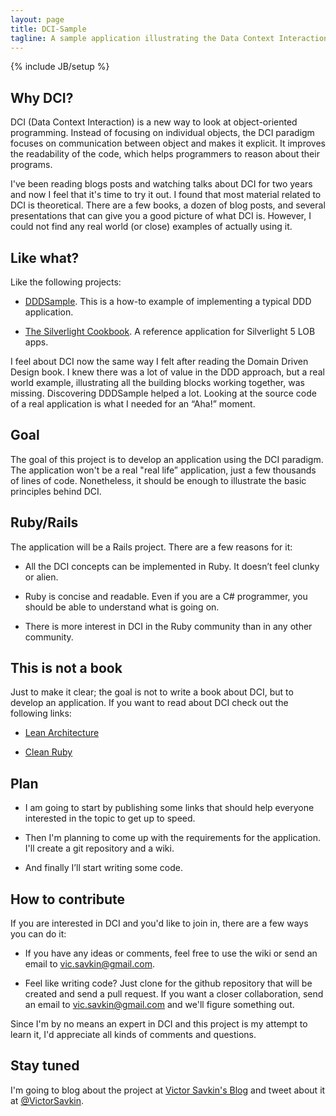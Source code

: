 ```yaml
---
layout: page
title: DCI-Sample
tagline: A sample application illustrating the Data Context Interaction paradigm (in Ruby)
---
```

{% include JB/setup %}


## Why DCI?

DCI (Data Context Interaction) is a new way to look at object-oriented programming. Instead of focusing on individual objects, the DCI paradigm focuses on communication between object and makes it explicit. It improves the readability of the code, which helps programmers to reason about their programs.

I've been reading blogs posts and watching talks about DCI for two years and now I feel that it's time to try it out. I found that most material related to DCI is theoretical. There are a few books, a dozen of blog posts, and several presentations that can give you a good picture of what DCI is. However, I could not find any real world (or close) examples of actually using it.

## Like what?

Like the following projects:

* [DDDSample](http://dddsample.sourceforge.net/). This is a how-to example of implementing a typical DDD application.

* [The Silverlight Cookbook](http://silverlightcookbook.codeplex.com/). A reference application for Silverlight 5 LOB apps.

I feel about DCI now the same way I felt after reading the Domain Driven Design book. I knew there was a lot of value in the DDD approach, but a real world example, illustrating all the building blocks working together, was missing.  Discovering DDDSample helped a lot. Looking at the source code of a real application is what I needed for an “Aha!” moment.
 
## Goal

The goal of this project is to develop an application using the DCI paradigm. The application won't be a real "real life” application, just a few thousands of lines of code. Nonetheless, it should be enough to illustrate the basic principles behind DCI.

## Ruby/Rails

The application will be a Rails project. There are a few reasons for it:

* All the DCI concepts can be implemented in Ruby. It doesn’t feel clunky or alien.
* Ruby is concise and readable. Even if you are a C# programmer, you should be able to understand what is going on.

* There is more interest in DCI in the Ruby community than in any other community. 

## This is not a book

Just to make it clear; the goal is not to write a book about DCI, but to develop an application. If you want to read about DCI check out the following links:

* [Lean Architecture](http://www.leansoftwarearchitecture.com/)

* [Clean Ruby](http://clean-ruby.com/)

## Plan

* I am going to start by publishing some links that should help everyone interested in the topic to get up to speed.

* Then I'm planning to come up with the requirements for the application. I'll create a git repository and a wiki.

* And finally I’ll start writing some code. 
 
## How to contribute

If you are interested in DCI and you'd like to join in, there are a few ways you can do it:

* If you have any ideas or comments, feel free to use the wiki or send an email to vic.savkin@gmail.com.

* Feel like writing code? Just clone for the github repository that will be created and send a pull request. If you want a closer collaboration, send an email to vic.savkin@gmail.com and we'll figure something out.

Since I'm by no means an expert in DCI and this project is my attempt to learn it, I'd appreciate all kinds of comments and questions.

## Stay tuned

I'm going to blog about the project at [Victor Savkin's Blog](http://victorsavkin.com) and tweet about it at [@VictorSavkin](http://twitter.com/victorsavkin).
 